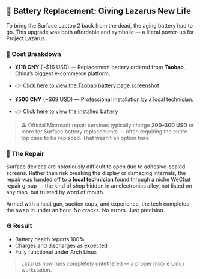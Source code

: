 
## 🔋 Battery Replacement: Giving Lazarus New Life

To bring the Surface Laptop 2 back from the dead, the aging battery had to go. This upgrade was both affordable and symbolic — a literal power-up for Project Lazarus.

### 🧾 Cost Breakdown

- **¥118 CNY** (~$16 USD) — Replacement battery ordered from **Taobao**, China’s biggest e-commerce platform.
- 👉 [Click here to view the Taobao battery page screenshot](IMAGES/batterypage.jpeg)

- **¥500 CNY** (~$69 USD) — Professional installation by a local technician.
- 👉 [Click here to view the installed battery](IMAGES/battery.jpeg)
  
> ⚠️ Official Microsoft repair services typically charge **$200–$300 USD** or more for Surface battery replacements — often requiring the entire top case to be replaced. That wasn’t an option here.

### 🔧 The Repair

Surface devices are notoriously difficult to open due to adhesive-sealed screens. Rather than risk breaking the display or damaging internals, the repair was handed off to a **local technician** found through a niche WeChat repair group — the kind of shop hidden in an electronics alley, not listed on any map, but trusted by word of mouth.

Armed with a heat gun, suction cups, and experience, the tech completed the swap in under an hour. No cracks. No errors. Just precision.

### ⚙️ Result

- Battery health reports 100%
- Charges and discharges as expected
- Fully functional under Arch Linux

> Lazarus now runs completely untethered — a proper mobile Linux workstation.

